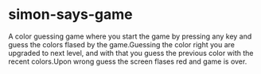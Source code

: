 # simon-says-game
A color guessing game where you start the game by pressing any key and guess the colors flased by the game.Guessing the color right you are upgraded to next level, and with that you guess the previous color with the recent colors.Upon wrong guess the screen flases red and game is over.
